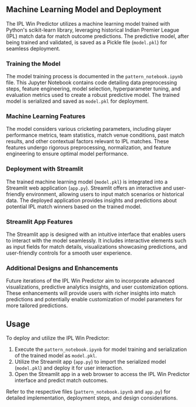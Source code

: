 ## Machine Learning Model and Deployment

The IPL Win Predictor utilizes a machine learning model trained with Python's scikit-learn library, leveraging historical Indian Premier League (IPL) match data for match outcome predictions. The predictive model, after being trained and validated, is saved as a Pickle file (`model.pkl`) for seamless deployment.

### Training the Model

The model training process is documented in the `pattern_notebook.ipynb` file. This Jupyter Notebook contains code detailing data preprocessing steps, feature engineering, model selection, hyperparameter tuning, and evaluation metrics used to create a robust predictive model. The trained model is serialized and saved as `model.pkl` for deployment.

### Machine Learning Features

The model considers various cricketing parameters, including player performance metrics, team statistics, match venue conditions, past match results, and other contextual factors relevant to IPL matches. These features undergo rigorous preprocessing, normalization, and feature engineering to ensure optimal model performance.

### Deployment with Streamlit

The trained machine learning model (`model.pkl`) is integrated into a Streamlit web application (`app.py`). Streamlit offers an interactive and user-friendly environment, allowing users to input match scenarios or historical data. The deployed application provides insights and predictions about potential IPL match winners based on the trained model.

### Streamlit App Features

The Streamlit app is designed with an intuitive interface that enables users to interact with the model seamlessly. It includes interactive elements such as input fields for match details, visualizations showcasing predictions, and user-friendly controls for a smooth user experience.

### Additional Designs and Enhancements

Future iterations of the IPL Win Predictor aim to incorporate advanced visualizations, predictive analytics insights, and user customization options. These enhancements will provide users with richer insights into match predictions and potentially enable customization of model parameters for more tailored predictions.

## Usage

To deploy and utilize the IPL Win Predictor:

1. Execute the `pattern_notebook.ipynb` for model training and serialization of the trained model as `model.pkl`.
2. Utilize the Streamlit app (`app.py`) to import the serialized model (`model.pkl`) and deploy it for user interaction.
3. Open the Streamlit app in a web browser to access the IPL Win Predictor interface and predict match outcomes.

Refer to the respective files (`pattern_notebook.ipynb` and `app.py`) for detailed implementation, deployment steps, and design considerations.

